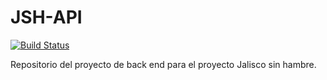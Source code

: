 # JSH-API

[![Build Status](https://travis-ci.org/JSH2017/JSH-API.svg?branch=v0.0.1.120117)](https://travis-ci.org/JSH2017/JSH-API)

Repositorio del proyecto de back end para el proyecto Jalisco sin hambre. 